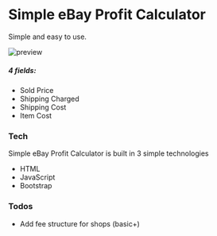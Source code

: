 # Simple eBay Profit Calculator

Simple and easy to use.

![preview](https://imgur.com/whlpRE3.jpg)

##### 4 fields:
- Sold Price
- Shipping Charged
- Shipping Cost
- Item Cost

### Tech

Simple eBay Profit Calculator is built in 3 simple technologies

* HTML
* JavaScript
* Bootstrap


### Todos

 - Add fee structure for shops (basic+)


